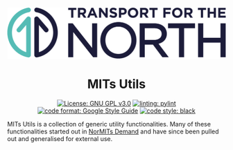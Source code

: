 
![Transport for the North Logo](docs/TFN_Landscape_Colour_CMYK.png)

<h1 align="center">MITs Utils</h1>

<p align="center">
<a href="https://www.gnu.org/licenses/gpl-3.0.en.html"><img alt="License: GNU GPL v3.0" src="https://img.shields.io/badge/license-GPLv3-blueviolet.svg"></a>
<a href="https://github.com/PyCQA/pylint"><img alt="linting: pylint" src="https://img.shields.io/badge/linting-pylint-yellowgreen"></a>
<a href="https://google.github.io/styleguide/pyguide.html"><img alt="code format: Google Style Guide" src="https://img.shields.io/badge/code%20style-Google%20Style%20Guide-blue"></a>
<a href="https://github.com/psf/black"><img alt="code style: black" src="https://img.shields.io/badge/code%20format-black-000000.svg"></a>
</p>

MITs Utils is a collection of generic utility functionalities. Many of these functionalities
started out in [NorMITs Demand](https://github.com/Transport-for-the-North/NorMITs-Demand)
and have since been pulled out and generalised for external use. 
